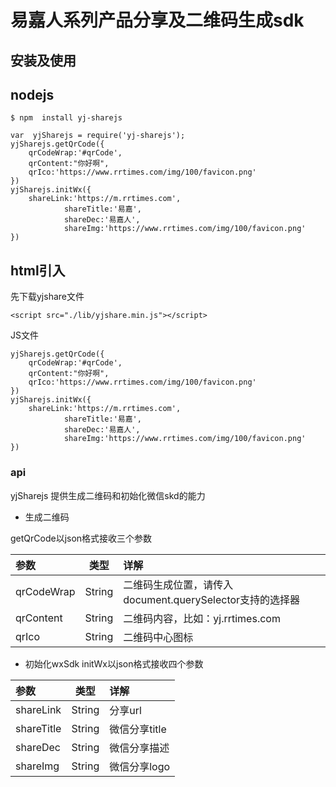 #  易嘉人系列产品分享及二维码生成sdk

## 安装及使用
##  nodejs

```
$ npm  install yj-sharejs
```

```
var  yjSharejs = require('yj-sharejs');
yjSharejs.getQrCode({
	qrCodeWrap:'#qrCode',
	qrContent:"你好啊",
	qrIco:'https://www.rrtimes.com/img/100/favicon.png'
})
yjSharejs.initWx({
	shareLink:'https://m.rrtimes.com',
        	shareTitle:'易嘉',
        	shareDec:'易嘉人',
        	shareImg:'https://www.rrtimes.com/img/100/favicon.png'
})
```

## html引入

先下载yjshare文件

```
<script src="./lib/yjshare.min.js"></script>
```

JS文件
```
yjSharejs.getQrCode({
	qrCodeWrap:'#qrCode',
	qrContent:"你好啊",
	qrIco:'https://www.rrtimes.com/img/100/favicon.png'
})
yjSharejs.initWx({
	shareLink:'https://m.rrtimes.com',
        	shareTitle:'易嘉',
        	shareDec:'易嘉人',
        	shareImg:'https://www.rrtimes.com/img/100/favicon.png'
})
```
### api
yjSharejs 提供生成二维码和初始化微信skd的能力

* 生成二维码

getQrCode以json格式接收三个参数

|参数|类型|详解|
|:-|:-:|:-|
|qrCodeWrap|String|二维码生成位置，请传入document.querySelector支持的选择器|
|qrContent|String|二维码内容，比如：yj.rrtimes.com|
|qrIco|String|二维码中心图标|

* 初始化wxSdk
initWx以json格式接收四个参数

|参数|类型|详解|
|:-|:-:|:-|
|shareLink|String|分享url|
|shareTitle|String|微信分享title|
|shareDec|String|微信分享描述|
|shareImg|String|微信分享logo|
